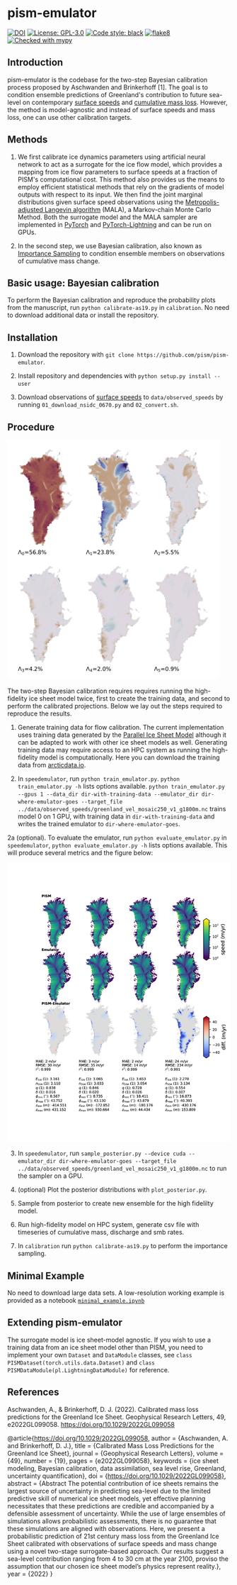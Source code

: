 # pism-emulator

[![DOI](https://zenodo.org/badge/DOI/10.5281/zenodo.6257002.svg)]( https://doi.org/10.5281/zenodo.6257002)
[![License: GPL-3.0](https://img.shields.io:/github/license/pism/pism-emulator)](https://opensource.org/licenses/GPL-3.0)
[![Code style: black](https://img.shields.io/badge/code%20style-black-000000.svg)](https://github.com/psf/black)
[![flake8](https://img.shields.io/badge/flake8-enabled-green)](https://github.com/PyCQA/flake8)
[![Checked with mypy](http://www.mypy-lang.org/static/mypy_badge.svg)](http://mypy-lang.org/)
## Introduction

pism-emulator is the codebase for the two-step Bayesian calibration process proposed by Aschwanden and Brinkerhoff [1]. The goal is to condition ensemble predictions of Greenland's contribution to future sea-level on contemporary [surface speeds](https://nsidc.org/data/NSIDC-0670/versions/1) and [cumulative mass loss](http://imbie.org). However, the method is model-agnostic and instead of surface speeds and mass loss, one can use other calibration targets.

## Methods

1. We first calibrate ice dynamics parameters using artificial neural network to act as a surrogate for the ice flow model, which provides a mapping from ice flow parameters to surface speeds at a fraction of PISM's computational cost. This method also provides us the means to employ efficient statistical methods that rely on the gradients of model outputs with respect to its input. We then find the joint marginal distributions given surface speed observations using the [Metropolis-adjusted Langevin algorithm](https://en.wikipedia.org/wiki/Metropolis-adjusted_Langevin_algorithm) (MALA), a Markov-chain Monte Carlo Method. Both the surrogate model and the MALA sampler are implemented in [PyTorch](https://pytorch.org) and [PyTorch-Lightning](https://www.pytorchlightning.ai) and can be run on GPUs.

2. In the second step, we use Bayesian calibration, also known as [Importance Sampling](https://en.wikipedia.org/wiki/Importance_sampling) to condition ensemble members on observations of cumulative mass change.

## Basic usage: Bayesian calibration

To perform the Bayesian calibration and reproduce the probability plots from the manuscript, run `python calibrate-as19.py` in `calibration`. No need to download additional data or install the repository.

## Installation

1. Download the repository with `git clone https://github.com/pism/pism-emulator`.

2. Install repository and dependencies with `python setup.py install --user`

3. Download observations of [surface speeds](https://nsidc.org/data/NSIDC-0670/versions/1) to `data/observed_speeds` by running `01_download_nsidc_0670.py` and `02_convert.sh`.

## Procedure

![The first six eigen-glaciers](https://github.com/pism/pism-emulator/blob/main/images/eigenglaciers.png)


The two-step Bayesian calibration requires requires running the high-fidelity ice sheet model twice, first to create the training data, and second to perform the calibrated projections. Below we lay out the steps required to reproduce the results.

1. Generate training data for flow calibration. The current implementation uses training data generated by the [Parallel Ice Sheet Model](https://pism.io) although it can be adapted to work with other ice sheet models as well. Generating training data may require access to an HPC system as running the high-fidelity model is computationally. Here you can download the training data from [arcticdata.io](https://arcticdata.io).

2. In `speedemulator`, run `python train_emulator.py`. `python train_emulator.py -h` lists options available. `python train_emulator.py --gpus 1 --data_dir dir-with-training-data --emulator_dir dir-where-emulator-goes --target_file ../data/observed_speeds/greenland_vel_mosaic250_v1_g1800m.nc` trains model 0 on 1 GPU, with training data in `dir-with-training-data` and writes the trained emulator to `dir-where-emulator-goes`.

2a (optional). To evaluate the emulator, run `python evaluate_emulator.py` in `speedemulator`,  `python evaluate_emulator.py -h` lists options available. This will produce several metrics and the figure below:

![PISM vs Emulator](https://github.com/pism/pism-emulator/blob/main/images/speed_emulator_train.png)


3. In `speedemulator`, run `sample_posterior.py --device cuda --emulator_dir dir-where-emulator-goes --target_file ../data/observed_speeds/greenland_vel_mosaic250_v1_g1800m.nc` to run the sampler on a GPU.

4. (optional) Plot the posterior distributions with `plot_posterior.py`.

5. Sample from posterior to create new ensemble for the high fidelilty model.

6. Run high-fidelity model on HPC system, generate csv file with timeseries of cumulative mass, discharge and smb rates.

7. In `calibration` run `python calibrate-as19.py` to perform the importance sampling.

## Minimal Example

No need to download large data sets. A low-resolution working example is provided as a notebook [`minimal_example.ipynb`](https://github.com/pism/pism-emulator/blob/master/notebooks/minimal_example.ipyng)

## Extending pism-emulator

The surrogate model is ice sheet-model agnostic. If you wish to use a training data from an ice sheet model other than PISM, you need to implement your own `Dataset` and `DataModule` classes, see `class PISMDataset(torch.utils.data.Dataset)` and `class PISMDataModule(pl.LightningDataModule)` for reference.

## References

Aschwanden, A., & Brinkerhoff, D. J. (2022). Calibrated mass loss predictions for the Greenland Ice Sheet. Geophysical Research Letters, 49, e2022GL099058. https://doi.org/10.1029/2022GL099058

@article{https://doi.org/10.1029/2022GL099058,
author = {Aschwanden, A. and Brinkerhoff, D. J.},
title = {Calibrated Mass Loss Predictions for the Greenland Ice Sheet},
journal = {Geophysical Research Letters},
volume = {49},
number = {19},
pages = {e2022GL099058},
keywords = {ice sheet modeling, Bayesian calibration, data assimilation, sea level rise, Greenland, uncertainty quantification},
doi = {https://doi.org/10.1029/2022GL099058},
abstract = {Abstract The potential contribution of ice sheets remains the largest source of uncertainty in predicting sea-level due to the limited predictive skill of numerical ice sheet models, yet effective planning necessitates that these predictions are credible and accompanied by a defensible assessment of uncertainty. While the use of large ensembles of simulations allows probabilistic assessments, there is no guarantee that these simulations are aligned with observations. Here, we present a probabilistic prediction of 21st century mass loss from the Greenland Ice Sheet calibrated with observations of surface speeds and mass change using a novel two-stage surrogate-based approach. Our results suggest a sea-level contribution ranging from 4 to 30 cm at the year 2100, proviso the assumption that our chosen ice sheet model’s physics represent reality.},
year = {2022}
}
